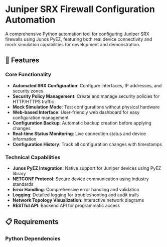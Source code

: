 # Juniper SRX Firewall Configuration Automation

A comprehensive Python automation tool for configuring Juniper SRX firewalls using Junos PyEZ, featuring both real device connectivity and mock simulation capabilities for development and demonstration.

## 🚀 Features

### Core Functionality
- **Automated SRX Configuration**: Configure interfaces, IP addresses, and security zones
- **Security Policy Management**: Create and manage security policies for HTTP/HTTPS traffic
- **Mock Simulation Mode**: Test configurations without physical hardware
- **Web-based Interface**: User-friendly web dashboard for easy configuration management
- **Configuration Backup**: Automatic backup creation before applying changes
- **Real-time Status Monitoring**: Live connection status and device information
- **Configuration History**: Track all configuration changes with timestamps

### Technical Capabilities
- **Junos PyEZ Integration**: Native support for Juniper devices using PyEZ library
- **NETCONF Protocol**: Secure device communication using industry standards
- **Error Handling**: Comprehensive error handling and validation
- **Logging**: Detailed logging for troubleshooting and audit trails
- **Network Topology Visualization**: Interactive network diagrams
- **RESTful API**: Backend API for programmatic access

## 📋 Requirements

### Python Dependencies
